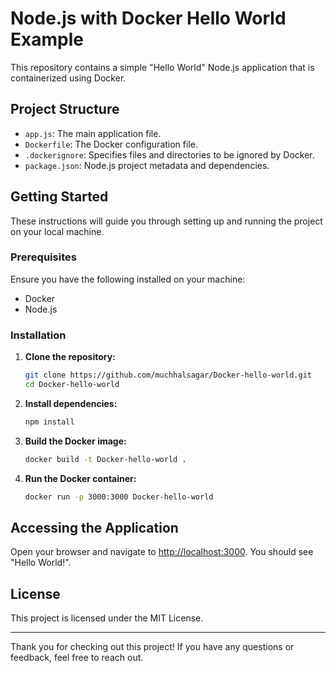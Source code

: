 # Node.js with Docker Hello World Example

This repository contains a simple "Hello World" Node.js application that is containerized using Docker.

## Project Structure

- `app.js`: The main application file.
- `Dockerfile`: The Docker configuration file.
- `.dockerignore`: Specifies files and directories to be ignored by Docker.
- `package.json`: Node.js project metadata and dependencies.

## Getting Started

These instructions will guide you through setting up and running the project on your local machine.

### Prerequisites

Ensure you have the following installed on your machine:
- Docker
- Node.js

### Installation

1. **Clone the repository:**

    ```bash
    git clone https://github.com/muchhalsagar/Docker-hello-world.git
    cd Docker-hello-world
    ```

2. **Install dependencies:**

    ```bash
    npm install
    ```

3. **Build the Docker image:**

    ```bash
    docker build -t Docker-hello-world .
    ```

4. **Run the Docker container:**

    ```bash
    docker run -p 3000:3000 Docker-hello-world
    ```

## Accessing the Application

Open your browser and navigate to [http://localhost:3000](http://localhost:3000). You should see "Hello World!".


## License

This project is licensed under the MIT License.     

---

Thank you for checking out this project! If you have any questions or feedback, feel free to reach out.
